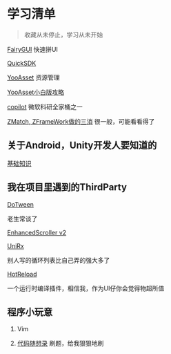 # 学习清单

>收藏从未停止，学习从未开始

[FairyGUI](https://github.com/fairygui/FairyGUI-unity "FairyGUI教程") 快速拼UI

[QuickSDK](http://www.quicksdk.com.cn/doc-12.html)

[YooAsset](https://www.yooasset.com/docs/Introduce) 资源管理

[YooAsset小白版攻略](https://blog.csdn.net/qq_28686039/article/details/128600948)

[copilot](https://github.com/features/copilot) 微软科研全家桶之一

[ZMatch, ZFrameWork做的三消](https://gitee.com/Wnity/zmatch3?_from=gitee_search) 很一般，可能看看得了

## 关于Android，Unity开发人要知道的
[基础知识](https://developer.android.google.cn/guide/components/fundamentals?hl=zh-cn)

## 我在项目里遇到的ThirdParty

[DoTween](https://dotween.demigiant.com/documentation.php)

老生常谈了

[EnhancedScroller v2](https://github.com/zld126126/MyUnity/tree/main/MyEnhancedScroller)

[UniRx](https://www.bilibili.com/read/cv15236973/)

别人写的循环列表比自己弄的强大多了

[HotReload](https://hotreload.net/)

一个运行时编译插件，相信我，作为UI仔你会觉得物超所值

## 程序小玩意

1. Vim

2. [代码随想录](https://programmercarl.com/)
   刷题，给我狠狠地刷